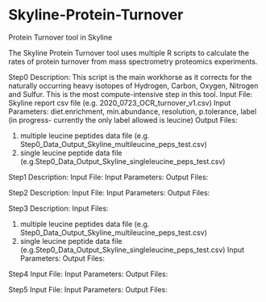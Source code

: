 # Skyline-Protein-Turnover
Protein Turnover tool in Skyline

The Skyline Protein Turnover tool uses multiple R scripts to calculate the rates of protein turnover from mass spectrometry proteomics experiments.

Step0
Description: This script is the main workhorse as it corrects for the naturally occurring heavy isotopes of Hydrogen, Carbon, Oxygen, Nitrogen and Sulfur. This is the most compute-intensive step in this tool.
Input File: Skyline report csv file (e.g. 2020_0723_OCR_turnover_v1.csv) 
Input Parameters: diet.enrichment, min.abundance, resolution, p.tolerance, label (in progress- currently the only label allowed is leucine)
Output Files: 
1) multiple leucine peptides data file (e.g. Step0_Data_Output_Skyline_multileucine_peps_test.csv)
2) single leucine peptide data file (e.g.Step0_Data_Output_Skyline_singleleucine_peps_test.csv)

Step1
Description:
Input File:
Input Parameters:
Output Files:

Step2
Description:
Input File:
Input Parameters:
Output Files:

Step3
Description:
Input Files:
1) multiple leucine peptides data file (e.g. Step0_Data_Output_Skyline_multileucine_peps_test.csv)
2) single leucine peptide data file (e.g.Step0_Data_Output_Skyline_singleleucine_peps_test.csv)
Input Parameters:
Output Files:

Step4
Input File:
Input Parameters:
Output Files:

Step5
Input File:
Input Parameters:
Output Files:
